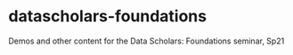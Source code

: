 # datascholars-foundations
Demos and other content for the Data Scholars: Foundations seminar, Sp21
